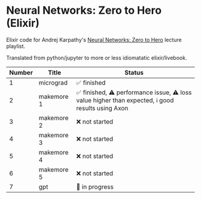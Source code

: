 # Neural Networks: Zero to Hero (Elixir)

Elixir code for Andrej Karpathy's [Neural Networks: Zero to Hero](https://www.youtube.com/playlist?list=PLAqhIrjkxbuWI23v9cThsA9GvCAUhRvKZ) lecture playlist.

Translated from python/jupyter to more or less idiomatatic elixir/livebook.

Number | Title | Status
-------|-------|-------
1 | micrograd  | ✅ finished 
2 | makemore 1 | ✅ finished, ⚠️ performance issue, ⚠️ loss value higher than expected, ℹ️ good results using Axon
3 | makemore 2 | ❌ not started
4 | makemore 3 | ❌ not started
5 | makemore 4 | ❌ not started
6 | makemore 5 | ❌ not started
7 | gpt        | 🚧 in progress
